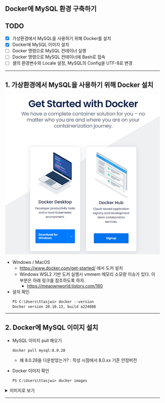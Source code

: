 
## Docker에 MySQL 환경 구축하기

## TODO

- [x] 가상환경에서 MySQL을 사용하기 위해 Docker를 설치
- [x] Docker에 MySQL 이미지 설치
- [ ] Docker 명령으로 MySQL 컨테이너 실행
- [ ] Docker 명령으로 MySQL 컨테이너에 Bash로 접속
- [ ] 셸의 환경변수와 Locale 설정, MySQL의 Config을 UTF-8로 변경

---

## 1. 가상환경에서 MySQL을 사용하기 위해 Docker 설치

![dockerInstall](img/dockerInstall.jpg)

- Windows / MacOS
  - https://www.docker.com/get-started/ 에서 도커 설치
  - Windows WSL2 기반 도커 실행시 vmmem 메모리 소모량 이슈가 있다. 이 부분은 아래 링크를 참조하도록 하자.
    - https://meaownworld.tistory.com/160
- 설치 확인
  ```shell
  PS C:\Users\ttasjwi> docker --version
  Docker version 20.10.13, build a224086
  ```

---

## 2. Docker에 MySQL 이미지 설치

- MySQL 이미지 pull 해오기
    ```shell
    docker pull mysql:8.0.28
    ```
    - 왜 8.0.28을 다운받았는가? : 작성 시점에서 8.0.xx 기준 안정버전


- Docker 이미지 확인
    ```shell
    PS C:\Users\ttasjwi> docker images
    ```

<details>
<summary>이미지로 보기</summary>
<div markdown="1">

![img/pullMySQL.jpg](img/pullMySQL.jpg)
![img/dockerImages.jpg](img/dockerImages.jpg)

- MySQL 이미지가 잘 설치된 것을 확인할 수 있다.

</div>
</details>

---

